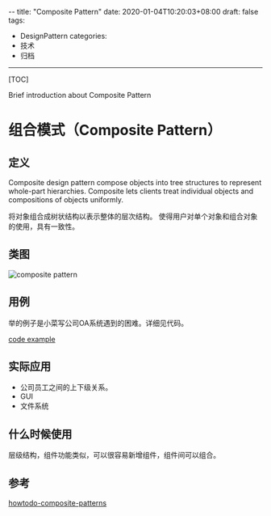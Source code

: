 --
title: "Composite Pattern"
date: 2020-01-04T10:20:03+08:00
draft: false
tags: 
   - DesignPattern
categories:
  - 技术
  - 归档
---

[TOC]

 Brief introduction about Composite Pattern

<!--more-->

# 组合模式（Composite Pattern）

## 定义

Composite design pattern compose objects into tree structures to represent whole-part hierarchies. 
Composite lets clients treat individual objects and compositions of objects uniformly.

将对象组合成树状结构以表示整体的层次结构。
使得用户对单个对象和组合对象的使用，具有一致性。

## 类图

![composite pattern](https://gitee.com/gdhu/testtingop/raw/master/2019-12-01_016.jpg)

## 用例

举的例子是小菜写公司OA系统遇到的困难。详细见代码。

[code example](./code/u019)

## 实际应用

- 公司员工之间的上下级关系。
- GUI
- 文件系统

## 什么时候使用

层级结构，组件功能类似，可以很容易新增组件，组件间可以组合。

## 参考

[howtodo-composite-patterns](https://howtodoinjava.com/design-patterns/structural/composite-design-pattern/)